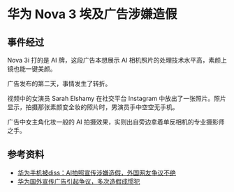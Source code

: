 # 华为 Nova 3 埃及广告涉嫌造假
## 事件经过
Nova 3i 打的是 AI 牌，这段广告本想展示 AI 相机照片的处理技术水平高，素颜上镜也能一键美颜。

广告发布的第二天，事情发生了转折。

视频中的女演员 Sarah Elshamy 在社交平台 Instagram 中放出了一张照片。照片显示，拍摄那张素颜变全妆的照片时，男演员手中空空无手机。

广告中女主角化妆一般的 AI 拍摄效果，实则出自旁边拿着单反相机的专业摄影师之手。


## 参考资料
- [华为手机被diss：AI拍照宣传涉嫌造假，外国网友争议不绝](https://zhuanlan.zhihu.com/p/42654419)
- [华为国外宣传广告引起争议，多次造假成惯犯](https://m.sohu.com/a/249297538_100195533/)
